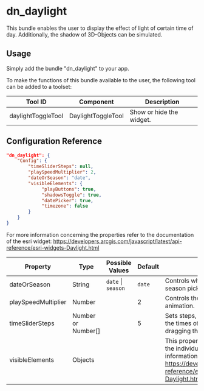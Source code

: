 # dn_daylight

This bundle enables the user to display the effect of light of certain time of day. Additionally, the shadow of 3D-Objects can be simulated.

## Usage
Simply add the bundle "dn_daylight" to your app.

To make the functions of this bundle available to the user, the following tool can be added to a toolset:

| Tool ID                | Component              | Description              |
| ---------------------- | ---------------------- | ------------------------ |
| daylightToggleTool     | DaylightToggleTool     | Show or hide the widget. |

## Configuration Reference

```json
"dn_daylight": {
    "Config": {
        "timeSliderSteps": null,
        "playSpeedMultiplier": 2,
        "dateOrSeason": "date",
        "visibleElements": {
             "playButtons": true,
             "shadowsToggle": true,
             "datePicker": true,
             "timezone": false
        }
    }
}
```

For more information concerning the properties refer to the documentation of the esri widget: https://developers.arcgis.com/javascript/latest/api-reference/esri-widgets-Daylight.html

| Property                       | Type                | Possible Values                | Default               | Description                                                                                                                                                                                                             |
|--------------------------------|---------------------|--------------------------------|-----------------------|-------------------------------------------------------------------------------------------------------------------------------------------------------------------------------------------------------------------------|
| dateOrSeason                   | String              | ```date``` &#124; ```season``` | ```date```            | Controls whether the widget displays a date or a season picker.                                                                                                                                                         |
| playSpeedMultiplier            | Number              |                                | 2                     | Controls the speed of the daytime and date animation.                                                                                                                                                                   |
| timeSliderSteps                | Number or Number[]  |                                | 5                     | Sets steps, or intervals, on the time slider to restrict the times of the day that can be selected when dragging the thumb.                                                                                             |
| visibleElements                | Objects             |                                |                       | This property provides the ability to display or hide the individual elements of the widget. More information: https://developers.arcgis.com/javascript/latest/api-reference/esri-widgets-Daylight.html#visibleElements |
